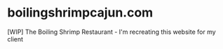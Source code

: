 # boilingshrimpcajun.com
[WIP] The Boiling Shrimp Restaurant - I'm recreating this website for my client
